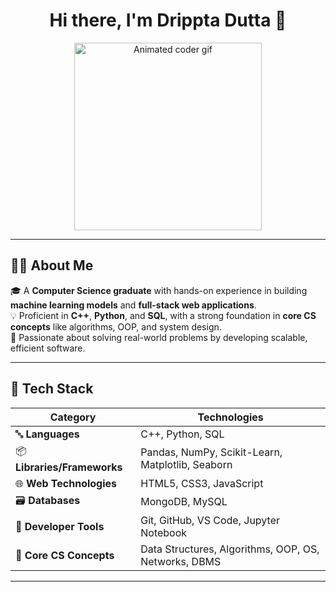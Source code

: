 <!-- GitHub Profile README - Drippta Dutta -->

<h1 align="center">
  Hi there, I'm Drippta Dutta 👋
</h1>

<div align="center">
  <img src="https://media.giphy.com/media/qgQUggAC3Pfv687qPC/giphy.gif" width="300" alt="Animated coder gif" />
</div>

---

## 🧑‍💻 About Me

🎓 A **Computer Science graduate** with hands-on experience in building **machine learning models** and **full-stack web applications**.  
💡 Proficient in **C++**, **Python**, and **SQL**, with a strong foundation in **core CS concepts** like algorithms, OOP, and system design.  
🚀 Passionate about solving real-world problems by developing scalable, efficient software.

---

## 🚀 Tech Stack

| Category           | Technologies                                                                 |
|--------------------|------------------------------------------------------------------------------|
| 🔤 **Languages**      | C++, Python, SQL                                                            |
| 📦 **Libraries/Frameworks** | Pandas, NumPy, Scikit-Learn, Matplotlib, Seaborn                        |
| 🌐 **Web Technologies** | HTML5, CSS3, JavaScript                                                   |
| 🗃 **Databases**       | MongoDB, MySQL                                                              |
| 🧰 **Developer Tools** | Git, GitHub, VS Code, Jupyter Notebook                                     |
| 🧠 **Core CS Concepts** | Data Structures, Algorithms, OOP, OS, Networks, DBMS                      |

---

